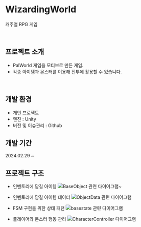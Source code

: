 # WizardingWorld
캐주얼 RPG 게임



 
## 프로젝트 소개
- PalWorld 게임을 모티브로 만든 게임.
- 각종 아이템과 몬스터를 이용해 전투에 활용할 수 있습니다. 



 
## 개발 환경
- 개인 프로젝트 
- 엔진 : Unity
- 버전 및 이슈관리 : Github


## 개발 기간
2024.02.29 ~ 


## 프로젝트 구조 
- 인벤토리에 담길 아이템 
  ![BaseObject 관련 다이어그램~](https://github.com/seoeunkong/WizardingWorld/assets/87869785/fbd1ee4e-ab59-42d1-bf7e-9071ebcdee21)


- 인벤토리에 담길 아이템 데이터
  ![ObjectData 관련 다이어그램](https://github.com/seoeunkong/WizardingWorld/assets/87869785/be33e9fd-962f-4f0f-944d-eebcda9c8a53)


- FSM 구현을 위한 상태 패턴
  ![basestate 관련 다이어그램](https://github.com/seoeunkong/WizardingWorld/assets/87869785/ccc65e33-f63c-4bf0-bbb5-f3407c9400d0)


- 플레이어와 몬스터 행동 관리
  ![CharacterController 다이어그램](https://github.com/seoeunkong/WizardingWorld/assets/87869785/c480c57b-8d95-4ac4-8b93-016b328171a7)


